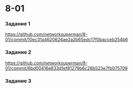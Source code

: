 # 8-01

### Задание 1  

https://github.com/networksuperman/8-01/commit/10ec31a4620624ae2a2b65edc17f0bacceb254b6  

### Задание 2

https://github.com/networksuperman/8-01/commit/6bd00416e833d1ef81279b6c28b523e7fb075709


### Задание 3

